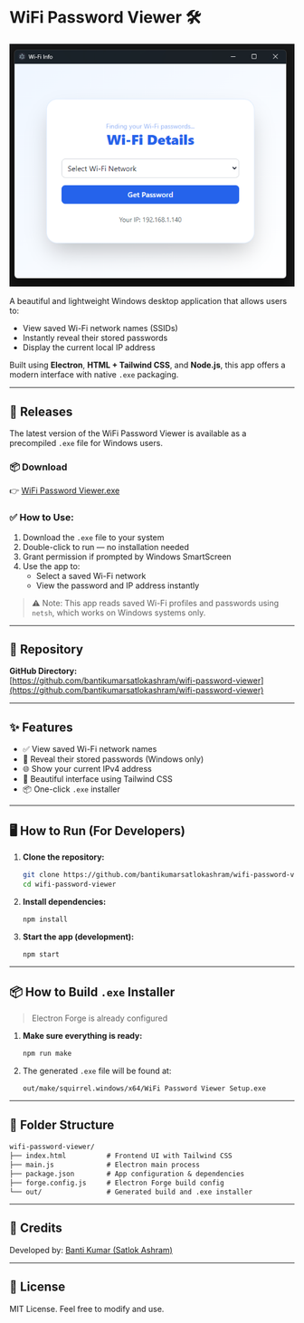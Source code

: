 # WiFi Password Viewer 🛠️
![WiFi Password Viewer UI](https://raw.githubusercontent.com/bantikumarsatlokashram/wifi-password-viewer/main/wifi-password-viewer.png)


A beautiful and lightweight Windows desktop application that allows users to:

- View saved Wi-Fi network names (SSIDs)
- Instantly reveal their stored passwords
- Display the current local IP address

Built using **Electron**, **HTML + Tailwind CSS**, and **Node.js**, this app offers a modern interface with native `.exe` packaging.

---

## 🚀 Releases

The latest version of the WiFi Password Viewer is available as a precompiled `.exe` file for Windows users.

### 📦 Download
👉 [WiFi Password Viewer.exe](https://github.com/bantikumarsatlokashram/wifi-password-viewer/releases/download/v1.0.1/wifi-password-viewer-1.0.0.Setup.exe)

### ✅ How to Use:
1. Download the `.exe` file to your system
2. Double-click to run — no installation needed
3. Grant permission if prompted by Windows SmartScreen
4. Use the app to:
   - Select a saved Wi-Fi network
   - View the password and IP address instantly

> ⚠️ Note: This app reads saved Wi-Fi profiles and passwords using `netsh`, which works on Windows systems only.

---

## 📁 Repository

**GitHub Directory:**\
[https://github.com/bantikumarsatlokashram/wifi-password-viewer](https://github.com/bantikumarsatlokashram/wifi-password-viewer)

---

## ✨ Features

- ✅ View saved Wi-Fi network names
- 🔐 Reveal their stored passwords (Windows only)
- 🌐 Show your current IPv4 address
- 🎨 Beautiful interface using Tailwind CSS
- 📦 One-click `.exe` installer

---

## 🖥️ How to Run (For Developers)

1. **Clone the repository:**

   ```bash
   git clone https://github.com/bantikumarsatlokashram/wifi-password-viewer.git
   cd wifi-password-viewer
   ```

2. **Install dependencies:**

   ```bash
   npm install
   ```

3. **Start the app (development):**

   ```bash
   npm start
   ```

---

## 📦 How to Build `.exe` Installer

> Electron Forge is already configured

1. **Make sure everything is ready:**

   ```bash
   npm run make
   ```

2. The generated `.exe` file will be found at:

   ```
   out/make/squirrel.windows/x64/WiFi Password Viewer Setup.exe
   ```

---

## 📂 Folder Structure

```
wifi-password-viewer/
├── index.html          # Frontend UI with Tailwind CSS
├── main.js             # Electron main process
├── package.json        # App configuration & dependencies
├── forge.config.js     # Electron Forge build config
└── out/                # Generated build and .exe installer
```

---

## 🙏 Credits

Developed by: [Banti Kumar (Satlok Ashram)](https://github.com/bantikumarsatlokashram)

---

## 📃 License

MIT License. Feel free to modify and use.

